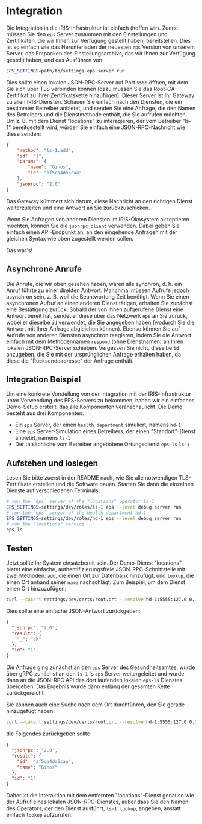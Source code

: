 # Integration

Die Integration in die IRIS-Infrastruktur ist einfach (hoffen wir). Zuerst müssen Sie den `eps` Server zusammen mit den Einstellungen und Zertifikaten, die wir Ihnen zur Verfügung gestellt haben, bereitstellen. Dies ist so einfach wie das Herunterladen der neuesten `eps` Version von unserem Server, das Entpacken des Einstellungsarchivs, das wir Ihnen zur Verfügung gestellt haben, und das Ausführen von

```bash
EPS_SETTINGS=path/to/settings eps server run
```

Dies sollte einen lokalen JSON-RPC-Server auf Port `5555` öffnen, mit dem Sie sich über TLS verbinden können (dazu müssen Sie das Root-CA-Zertifikat zu Ihrer Zertifikatskette hinzufügen). Dieser Server ist Ihr Gateway zu allen IRIS-Diensten. Schauen Sie einfach nach den Diensten, die ein bestimmter Betreiber anbietet, und senden Sie eine Anfrage, die den Namen des Betreibers und die Dienstmethode enthält, die Sie aufrufen möchten. Um z. B. mit dem Dienst "locations" zu interagieren, der vom Betreiber "ls-1" bereitgestellt wird, würden Sie einfach eine JSON-RPC-Nachricht wie diese senden:

```json
{
	"method": "ls-1.add",
	"id": "1",
	"params": {
		"name": "Ginos",
		"id": "af5ca4da5caa"
	},
	"jsonrpc": "2.0"
}
```

Das Gateway kümmert sich darum, diese Nachricht an den richtigen Dienst weiterzuleiten und eine Antwort an Sie zurückzuschicken.

Wenn Sie Anfragen von anderen Diensten im IRIS-Ökosystem akzeptieren möchten, können Sie die `jsonrpc_client` verwenden. Dabei geben Sie einfach einen API-Endpunkt an, an den eingehende Anfragen mit der gleichen Syntax wie oben zugestellt werden sollen.

Das war's!

## Asynchrone Anrufe

Die Anrufe, die wir oben gesehen haben, waren alle synchron, d. h. ein Anruf führte zu einer direkten Antwort. Manchmal müssen Aufrufe jedoch asynchron sein, z. B. weil die Beantwortung Zeit benötigt. Wenn Sie einen asynchronen Aufruf an einen anderen Dienst tätigen, erhalten Sie zunächst eine Bestätigung zurück. Sobald der von Ihnen aufgerufene Dienst eine Antwort bereit hat, sendet er diese über das Netzwerk `eps` an Sie zurück, wobei er dieselbe `id` verwendet, die Sie angegeben haben (wodurch Sie die Antwort mit Ihrer Anfrage abgleichen können). Ebenso können Sie auf Aufrufe von anderen Diensten asynchron reagieren, indem Sie die Antwort einfach mit dem Methodennamen `respond` (ohne Dienstnamen) an Ihren lokalen JSON-RPC-Server schieben. Vergessen Sie nicht, dieselbe `id` anzugeben, die Sie mit der ursprünglichen Anfrage erhalten haben, da diese die "Rücksendeadresse" der Anfrage enthält.

## Integration Beispiel

Um eine konkrete Vorstellung von der Integration mit der IRIS-Infrastruktur unter Verwendung des EPS-Servers zu bekommen, haben wir ein einfaches Demo-Setup erstellt, das alle Komponenten veranschaulicht. Die Demo besteht aus drei Komponenten:

* Ein `eps` Server, der einen `health department` simuliert, namens `hd-1`
* Eine `eps` Server-Simulation eines Betreibers, der einen "Standort"-Dienst anbietet, namens `ls-1`
* Der tatsächliche vom Betreiber angebotene Ortungsdienst `eps-ls` `ls-1`

## Aufstehen und loslegen

Lesen Sie bitte zuerst in der README nach, wie Sie alle notwendigen TLS-Zertifikate erstellen und die Software bauen. Starten Sie dann die einzelnen Dienste auf verschiedenen Terminals:

```bash
# run the `eps` server of the "locations" operator ls-1
EPS_SETTINGS=settings/dev/roles/ls-1 eps --level debug server run
# run the `eps` server of the health department hd-1
EPS_SETTINGS=settings/dev/roles/hd-1 eps --level debug server run
# run the "locations" service
eps-ls
```

## Testen

Jetzt sollte Ihr System einsatzbereit sein. Der Demo-Dienst "locations" bietet eine einfache, authentifizierungsfreie JSON-RPC-Schnittstelle mit zwei Methoden: `add`, die einen Ort zur Datenbank hinzufügt, und `lookup`, die einen Ort anhand seiner `name` nachschlägt. Zum Beispiel, um dem Dienst einen Ort hinzuzufügen:

```bash
curl --cacert settings/dev/certs/root.crt --resolve hd-1:5555:127.0.0.1 https://hd-1:5555/jsonrpc --header "Content-Type: application/json" --data '{"method": "ls-1.add", "id": "1", "params": {"name": "Ginos", "id": "af5ca4da5caa"}, "jsonrpc": "2.0"}' 2>/dev/null | jq 
```

Dies sollte eine einfache JSON-Antwort zurückgeben:

```json
{
  "jsonrpc": "2.0",
  "result": {
    "_": "ok"
  },
  "id": "1"
}
```

Die Anfrage ging zunächst an den `eps` Server des Gesundheitsamtes, wurde über gRPC zunächst an den `ls-1` 's `eps` Server weitergeleitet und wurde dann an die JSON-RPC API des dort laufenden lokalen `eps-ls` Dienstes übergeben. Das Ergebnis wurde dann entlang der gesamten Kette zurückgereicht.

Sie können auch eine Suche nach dem Ort durchführen, den Sie gerade hinzugefügt haben:

```bash
curl --cacert settings/dev/certs/root.crt --resolve hd-1:5555:127.0.0.1 https://hd-1:5555/jsonrpc --header "Content-Type: application/json" --data '{"method": "ls-1.lookup", "id": "1", "params": {"name": "Ginos"}, "jsonrpc": "2.0"}' 2>/dev/null | jq .
```

die Folgendes zurückgeben sollte

```json
{
  "jsonrpc": "2.0",
  "result": {
    "id": "af5ca4da5caa",
    "name": "Ginos"
  },
  "id": "1"
}
```

Daher ist die Interaktion mit dem entfernten "locations"-Dienst genauso wie der Aufruf eines lokalen JSON-RPC-Dienstes, außer dass Sie den Namen des Operators, der den Dienst ausführt, `ls-1.lookup`, angeben, anstatt einfach `lookup` aufzurufen.

